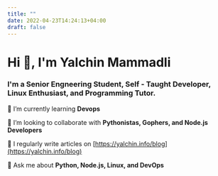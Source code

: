 ```yaml
---
title: ""
date: 2022-04-23T14:24:13+04:00
draft: false
---
```




Hi 👋, I'm Yalchin Mammadli
===========================

### I'm a Senior Engneering Student, Self - Taught Developer, Linux Enthusiast, and Programming Tutor.


🌱 I’m currently learning **Devops**

👯 I’m looking to collaborate with **Pythonistas, Gophers, and Node.js Developers**

📝 I regularly write articles on [https://yalchin.info/blog](https://yalchin.info/blog)

💬 Ask me about **Python, Node.js, Linux, and DevOps** 
